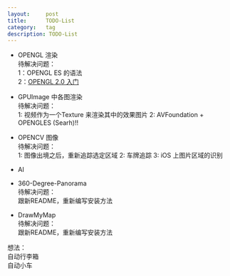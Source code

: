 ```yaml
---
layout:     post
title:      TODO-List
category:   tag
description: TODO-List
---
```

* OPENGL 渲染  
待解决问题：  
1：OPENGL ES 的语法  
2：[OPENGL 2.0 入门](https://www.raywenderlich.com/3664/opengl-tutorial-for-ios-opengl-es-2-0)
* GPUImage 中各图渲染  
待解决问题：  
1: 视频作为一个Texture 来渲染其中的效果图片
2: AVFoundation + OPENGLES (Searh)!!

* OPENCV  图像  
待解决问题：  
1: 图像出境之后，重新追踪选定区域
2: 车牌追踪
3: iOS 上图片区域的识别

* AI

* 360-Degree-Panorama  
待解决问题：  
跟新README，重新编写安装方法

* DrawMyMap  
待解决问题：  
跟新README，重新编写安装方法

想法：  
自动行李箱  
自动小车  